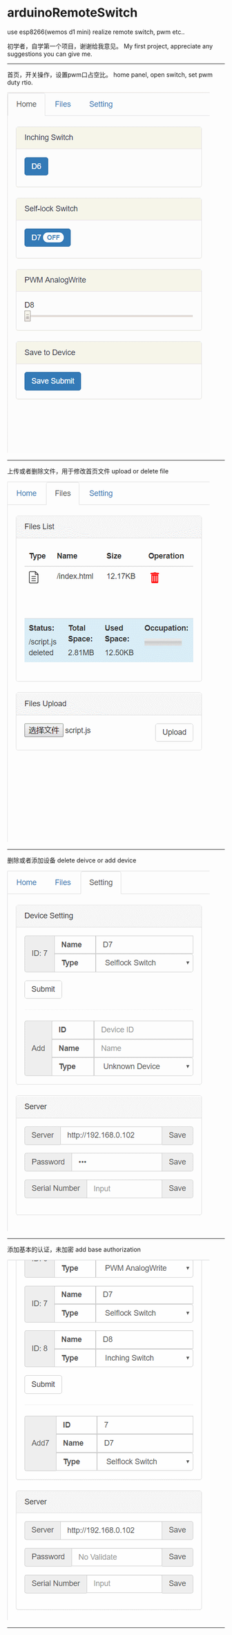 # arduinoRemoteSwitch
use esp8266(wemos d1 mini) realize remote switch, pwm etc..

初学者，自学第一个项目，谢谢给我意见。
My first project, appreciate any suggestions you can give me.
***

首页，开关操作，设置pwm口占空比。
home panel, open switch, set pwm duty rtio.

![deviceOperate](https://github.com/oocco/arduinoRemoteSwitch/blob/master/readme/homePanel.gif)
***

上传或者删除文件，用于修改首页文件
upload or delete file

![deviceOperate](https://github.com/oocco/arduinoRemoteSwitch/blob/master/readme/filePanel.gif)
***

删除或者添加设备
delete deivce or add device

![deviceOperate](https://github.com/oocco/arduinoRemoteSwitch/blob/master/readme/deviceOperate.gif)
***

添加基本的认证，未加密
add base authorization

![deviceOperate](https://github.com/oocco/arduinoRemoteSwitch/blob/master/readme/passwordSet.gif)
***
